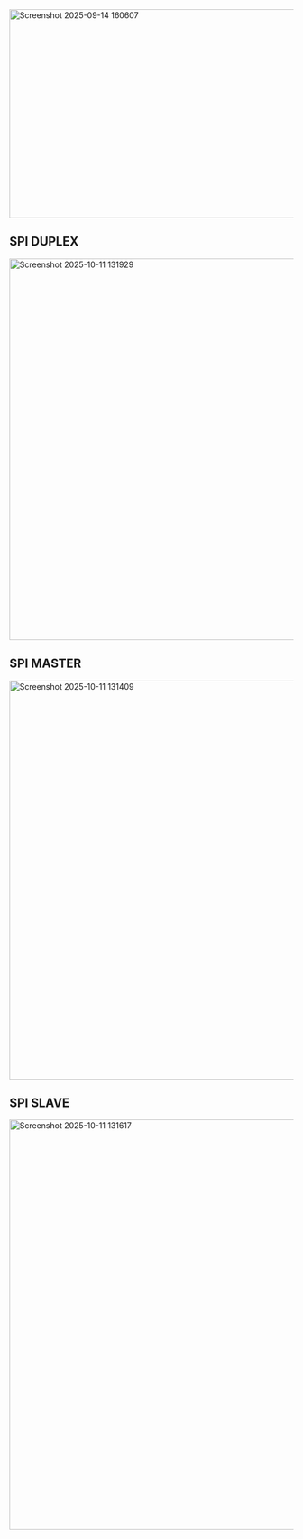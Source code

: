 <img width="880" height="370" alt="Screenshot 2025-09-14 160607" src="https://github.com/user-attachments/assets/c9a2590e-5684-473b-94b1-6586ec7f7b67" />

<p align="center">
  <h2><b>SPI DUPLEX</b></h2>
<img width="1548" height="676" alt="Screenshot 2025-10-11 131929" src="https://github.com/user-attachments/assets/a6dd0e2d-39bd-4e2d-a045-67f4cd144e2e" />
  
<p align="center">
  <h2><b>SPI MASTER</b></h2>
<img width="1572" height="707" alt="Screenshot 2025-10-11 131409" src="https://github.com/user-attachments/assets/2406e21b-90d3-4709-93d0-bec69b51907d" />
  
<p align="center">
  <h2><b>SPI SLAVE</b></h2>
<img width="1427" height="727" alt="Screenshot 2025-10-11 131617" src="https://github.com/user-attachments/assets/e9c2b877-2560-47ef-bdb9-a7dcb64e322c" />


